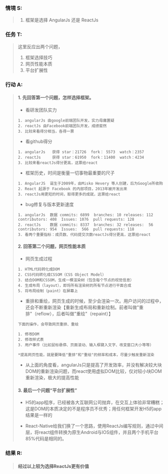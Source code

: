 ### 情境 S:
> 1. 框架是选择 AngularJs 还是 ReactJs
### 任务 T:  
> 这里反应出两个问题，
> 1. 框架选择技巧
> 2. 网页性能本质
> 3. 平台扩展性
### 行动 A: 
> #### 1. 先回答第一个问题，怎样选择框架。
>
> + 看研发团队实力 
>```
> 1. angularJs 由google前端团队开发，实力毋庸置疑
> 2. reactJs 由Facebook前端团队开发，成绩斐然
> 3. 比较来看得分相当，各得一票
>
>```
> + 看github得分
>```
>1. angularJs   获得 star：21726  fork： 5573  watch：2357
>2. reactJs     获得 star：61950  fork：11400  watch：4234
>3. 比较来看reactJs得分更高，这票给react
>```
> + 框架历史，时间是衡量一切事物最重要的尺子
>```
>1. AngularJS  诞生于2009年，由Misko Hevery 等人创建，后为Google所收购
>2. React 起源于 Facebook 的内部项目，2013年被开发出来
>3. reactJs用更短的时间，取得更多的成就，这票给react
>```
> + bug修复与版本更新速度
>```
> 1. angularJs  数据 commits: 6899  branches: 10 releases: 112 contributors: 408  Issues: 1076  pull requests: 128
> 2. reactJs    数据 commits: 8337  branches: 32 releases:  56 contributors: 954  Issues:  566  pull requests: 118
> 3. 看两个重要指标：成员数、代码提交次数reactJs得分更高，这票给react
>```
> #### 2. 回答第二个问题，网页性能本质
>
> + 网页生成过程
>```
> 1. HTML代码转化成DOM
> 2. CSS代码转化成CSSOM（CSS Object Model）
> 3. 结合DOM和CSSOM，生成一棵渲染树（包含每个节点的视觉信息）
> 4. 生成布局（layout），即将所有渲染树的所有节点进行平面合成
> 5. 将布局绘制（paint）在屏幕上
>```
> + 重排和重绘，网页生成的时候，至少会渲染一次。用户访问的过程中，还会不断重新渲染【重新生成布局和重新绘制。前者叫做"重排"（reflow），后者叫做"重绘"（repaint）】
>```
> 下面的操作，会导致网页重排、重绘
>
>1. 修改DOM
>2. 修改样式表
>3. 用户事件（比如鼠标悬停、页面滚动、输入框键入文字、改变窗口大小等等）
>
> *提高网页性能，就是要降低"重排"和"重绘"的频率和成本，尽量少触发重新渲染
>```
>  + 从上面的角度看，angularJs只是提高了开发效率，并没有解决较大块DOM的重新渲染问题，而react使用虚拟DOM比较，仅对较小块DOM重新渲染，极大的提高性能
> #### 3. 最后一个问题“平台扩展性”
> + H5的app程序，已经被各大互联网公司抛弃，在交互上体验非常糟糕；这是DOM的本质决定的不是程序员不优秀；用任何框架开发H5的app结果是一样的
>
> + React-Native给我们换了一个思路，使用ReactJs编写规则，通过中间层，将react组件转换为原生Android与IOS组件，并且两个手机平台85%代码是相同的。
### 结果 R:
> #### 经过以上较为选择ReactJs更有价值

